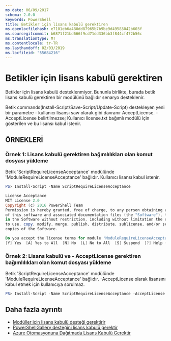 ```yaml
---
ms.date: 06/09/2017
schema: 2.0.0
keywords: PowerShell
title: Betikler için lisans kabulü gerektiren
ms.openlocfilehash: e7101eb6a480dd87965b7b9be9d49583042b603f
ms.sourcegitcommit: b6871f21bd666f9cd71dd336bb3f844cf472b56c
ms.translationtype: MT
ms.contentlocale: tr-TR
ms.lasthandoff: 02/03/2019
ms.locfileid: "55684216"
---
```

# <a name="requiring-license-acceptance-for-scripts"></a>Betikler için lisans kabulü gerektiren

Betikler için lisans kabulü desteklenmiyor. Bununla birlikte, burada betik lisans kabulü gerektiren bir modülünü bağlıdır senaryo desteklenir.

Betik commands(Install-Script/Save-Script/Update-Script) destekleyen yeni bir parametre - kullanıcı lisansı saw olarak gibi davranır AcceptLicense. -AcceptLicense belirtilmezse; Kullanıcı license.txt bağımlı modülü için gösterilen ve bu lisansı kabul istenir.

## <a name="examples"></a>ÖRNEKLERİ

### <a name="example-1-install-script-with-dependencies-requiring-license-acceptance"></a>Örnek 1: Lisans kabulü gerektiren bağımlılıkları olan komut dosyası yükleme

Betik 'ScriptRequireLicenseAcceptance' modülünde 'ModuleRequireLicenseAcceptance' bağlıdır. Kullanıcı lisansı kabul istenir.

```PowerShell
PS> Install-Script -Name ScriptRequireLicenseAcceptance

License Acceptance
MIT License 2.0
Copyright (c) 2016 PowerShell Team
Permission is hereby granted, free of charge, to any person obtaining a copy
of this software and associated documentation files (the "Software"), to deal
in the Software without restriction, including without limitation the rights
to use, copy, modify, merge, publish, distribute, sublicense, and/or sell
copies of the Software.

Do you accept the license terms for module 'ModuleRequireLicenseAcceptance'.
[Y] Yes  [A] Yes to All  [N] No  [L] No to All  [S] Suspend  [?] Help (default is "N"):
```

### <a name="example-2-install-script-with-dependencies-requiring-license-acceptance-and--acceptlicense"></a>Örnek 2: Lisans kabulü ve - AcceptLicense gerektiren bağımlılıkları olan komut dosyası yükleme

Betik 'ScriptRequireLicenseAcceptance' modülünde 'ModuleRequireLicenseAcceptance' bağlıdır. -AcceptLicense olarak lisansını kabul etmek için kullanıcıya sorulmaz.

```PowerShell
PS> Install-Script -Name ScriptRequireLicenseAcceptance -AcceptLicense
```

## <a name="more-details"></a>Daha fazla ayrıntı

- [Modüller için lisans kabulü desteği gerektirir](module-license-acceptance.md)
- [PowerShellGallery desteğini lisans kabulü gerektir](../how-to/working-with-packages/packages-that-require-license-acceptance.md)
- [Azure Otomasyonuna Dağıtmada Lisans Kabulü Gerektir](../how-to/working-with-packages/deploy-to-azure-automation.md)
